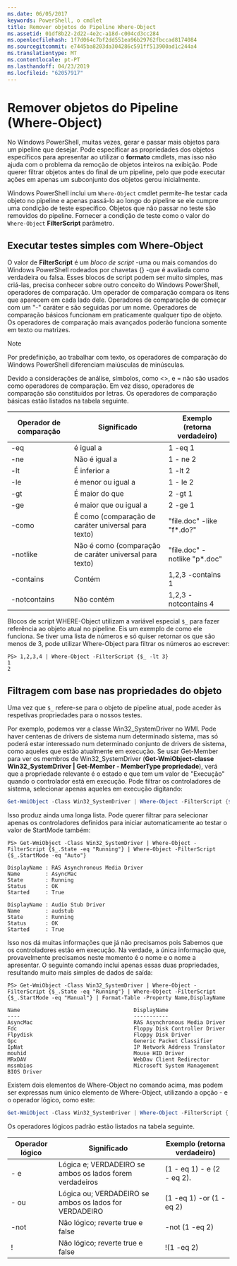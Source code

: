 ```yaml
---
ms.date: 06/05/2017
keywords: PowerShell, o cmdlet
title: Remover objetos do Pipeline Where-Object
ms.assetid: 01df8b22-2d22-4e2c-a18d-c004cd3cc284
ms.openlocfilehash: 1f7d064c7bf2dd551ea96b29762fbccad8174084
ms.sourcegitcommit: e7445ba8203da304286c591ff513900ad1c244a4
ms.translationtype: MT
ms.contentlocale: pt-PT
ms.lasthandoff: 04/23/2019
ms.locfileid: "62057917"
---
```

# <a name="removing-objects-from-the-pipeline-where-object"></a>Remover objetos do Pipeline (Where-Object)

No Windows PowerShell, muitas vezes, gerar e passar mais objetos para um pipeline que desejar. Pode especificar as propriedades dos objetos específicos para apresentar ao utilizar o **formato** cmdlets, mas isso não ajuda com o problema da remoção de objetos inteiros na exibição. Pode querer filtrar objetos antes do final de um pipeline, pelo que pode executar ações em apenas um subconjunto dos objetos gerou inicialmente.

Windows PowerShell inclui um `Where-Object` cmdlet permite-lhe testar cada objeto no pipeline e apenas passá-lo ao longo do pipeline se ele cumpre uma condição de teste específico. Objetos que não passar no teste são removidos do pipeline. Fornecer a condição de teste como o valor do `Where-Object` **FilterScript** parâmetro.

## <a name="performing-simple-tests-with-where-object"></a>Executar testes simples com Where-Object

O valor de **FilterScript** é um *bloco de script* -uma ou mais comandos do Windows PowerShell rodeados por chavetas {} -que é avaliada como verdadeira ou falsa. Esses blocos de script podem ser muito simples, mas criá-las, precisa conhecer sobre outro conceito do Windows PowerShell, operadores de comparação. Um operador de comparação compara os itens que aparecem em cada lado dele. Operadores de comparação de começar com um "-" caráter e são seguidas por um nome. Operadores de comparação básicos funcionam em praticamente qualquer tipo de objeto. Os operadores de comparação mais avançados poderão funciona somente em texto ou matrizes.

> [!NOTE]
> Por predefinição, ao trabalhar com texto, os operadores de comparação do Windows PowerShell diferenciam maiúsculas de minúsculas.

Devido a considerações de análise, símbolos, como <>, e = não são usados como operadores de comparação. Em vez disso, operadores de comparação são constituídos por letras. Os operadores de comparação básicas estão listados na tabela seguinte.

|Operador de comparação|Significado|Exemplo (retorna verdadeiro)|
|-----------------------|-----------|--------------------------|
|-eq|é igual a|1 -eq 1|
|-ne|Não é igual a|1 - ne 2|
|-lt|É inferior a|1 -lt 2|
|-le|é menor ou igual a|1 - le 2|
|-gt|É maior do que|2 -gt 1|
|-ge|é maior que ou igual a|2 -ge 1|
|-como|É como (comparação de caráter universal para texto)|"file.doc" -like "f\*.do?"|
|-notlike|Não é como (comparação de caráter universal para texto)|"file.doc" -notlike "p\*.doc"|
|-contains|Contém|1,2,3 -contains 1|
|-notcontains|Não contém|1,2,3 - notcontains 4|

Blocos de script WHERE-Object utilizam a variável especial `$_` para fazer referência ao objeto atual no pipeline. Eis um exemplo de como ele funciona. Se tiver uma lista de números e só quiser retornar os que são menos de 3, pode utilizar Where-Object para filtrar os números ao escrever:

```
PS> 1,2,3,4 | Where-Object -FilterScript {$_ -lt 3}
1
2
```

## <a name="filtering-based-on-object-properties"></a>Filtragem com base nas propriedades do objeto

Uma vez que `$_` refere-se para o objeto de pipeline atual, pode aceder às respetivas propriedades para o nossos testes.

Por exemplo, podemos ver a classe Win32_SystemDriver no WMI. Pode haver centenas de drivers de sistema num determinado sistema, mas só poderá estar interessado num determinado conjunto de drivers de sistema, como aqueles que estão atualmente em execução. Se usar Get-Member para ver os membros de Win32_SystemDriver (**Get-WmiObject-classe Win32_SystemDriver | Get-Member - MemberType propriedade**), verá que a propriedade relevante é o estado e que tem um valor de "Execução" quando o controlador está em execução. Pode filtrar os controladores de sistema, selecionar apenas aqueles em execução digitando:

```powershell
Get-WmiObject -Class Win32_SystemDriver | Where-Object -FilterScript {$_.State -eq 'Running'}
```

Isso produz ainda uma longa lista. Pode querer filtrar para selecionar apenas os controladores definidos para iniciar automaticamente ao testar o valor de StartMode também:

```
PS> Get-WmiObject -Class Win32_SystemDriver | Where-Object -FilterScript {$_.State -eq "Running"} | Where-Object -FilterScript {$_.StartMode -eq "Auto"}

DisplayName : RAS Asynchronous Media Driver
Name        : AsyncMac
State       : Running
Status      : OK
Started     : True

DisplayName : Audio Stub Driver
Name        : audstub
State       : Running
Status      : OK
Started     : True
```

Isso nos dá muitas informações que já não precisamos pois Sabemos que os controladores estão em execução. Na verdade, a única informação que, provavelmente precisamos neste momento é o nome e o nome a apresentar. O seguinte comando inclui apenas essas duas propriedades, resultando muito mais simples de dados de saída:

```
PS> Get-WmiObject -Class Win32_SystemDriver | Where-Object -FilterScript {$_.State -eq "Running"} | Where-Object -FilterScript {$_.StartMode -eq "Manual"} | Format-Table -Property Name,DisplayName

Name                                    DisplayName
----                                    -----------
AsyncMac                                RAS Asynchronous Media Driver
Fdc                                     Floppy Disk Controller Driver
Flpydisk                                Floppy Disk Driver
Gpc                                     Generic Packet Classifier
IpNat                                   IP Network Address Translator
mouhid                                  Mouse HID Driver
MRxDAV                                  WebDav Client Redirector
mssmbios                                Microsoft System Management BIOS Driver
```

Existem dois elementos de Where-Object no comando acima, mas podem ser expressas num único elemento de Where-Object, utilizando a opção - e o operador lógico, como este:

```powershell
Get-WmiObject -Class Win32_SystemDriver | Where-Object -FilterScript { ($_.State -eq 'Running') -and ($_.StartMode -eq 'Manual') } | Format-Table -Property Name,DisplayName
```

Os operadores lógicos padrão estão listados na tabela seguinte.

|Operador lógico|Significado|Exemplo (retorna verdadeiro)|
|--------------------|-----------|--------------------------|
|- e|Lógica e; VERDADEIRO se ambos os lados forem verdadeiros|(1 - eq 1) - e (2 - eq 2).|
|- ou|Lógica ou; VERDADEIRO se ambos os lados for VERDADEIRO|(1 -eq 1) -or (1 -eq 2)|
|-not|Não lógico; reverte true e false|-not (1 -eq 2)|
|\!|Não lógico; reverte true e false|\!(1 -eq 2)|
